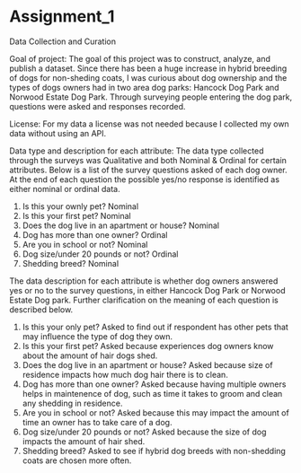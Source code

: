 # Assignment_1
Data Collection and Curation

Goal of project:
The goal of this project was to construct, analyze, and publish a dataset. Since there has been a huge increase in hybrid breeding of dogs for non-sheding coats, I was curious about dog ownership and the types of dogs owners had in two area dog parks: Hancock Dog Park and Norwood Estate Dog Park. Through surveying people entering the dog park, questions were asked and responses recorded.

License:
For my data a license was not needed because I collected my own data without using an API.

Data type and description for each attribute:
The data type collected through the surveys was Qualitative and both Nominal & Ordinal for certain attributes. Below is a list of the survey questions asked of each dog owner. At the end of each question the possible yes/no response is identified as either nominal or ordinal data.
  1) Is this your ownly pet? Nominal
  2) Is this your first pet? Nominal
  3) Does the dog live in an apartment or house? Nominal
  4) Dog has more than one owner? Ordinal
  5) Are you in school or not? Nominal
  6) Dog size/under 20 pounds or not? Ordinal
  7) Shedding breed? Nominal
  
The data description for each attribute is whether dog owners answered yes or no to the survey questions, in either Hancock Dog Park or Norwood Estate Dog park. Further clarification on the meaning of each question is described below.
  1) Is this your only pet?
     Asked to find out if respondent has other pets that may influence the type of dog they own.
  2) Is this your first pet?
     Asked because experiences dog owners know about the amount of hair dogs shed.
  3) Does the dog live in an apartment or house?
     Asked because size of residence impacts how much dog hair there is to clean.
  4) Dog has more than one owner?
     Asked because having multiple owners helps in maintenence of dog, such as time it takes to groom and clean any shedding in residence.
  5) Are you in school or not?
     Asked because this may impact the amount of time an owner has to take care of a dog.
  6) Dog size/under 20 pounds or not?
     Asked because the size of dog impacts the amount of hair shed.
  7) Shedding breed?
     Asked to see if hybrid dog breeds with non-shedding coats are chosen more often.
